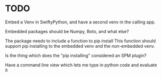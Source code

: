 #  TODO


Embed a Venv in SwiftyPython, and have a second venv in the calling app.

Embedded packages should be Numpy, Boto, and what else?

The package needs to include a function to    pip install 
This function should support pip installing to the embedded venv and the non-embedded venv.

Is the thing which does the "pip installing" considered an SPM plugin?


Have a command line view which lets me type in python code and evaluate it


